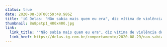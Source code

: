 ```yaml
---
status: true
date: 2020-08-30T00:59:48.986Z
title: 'iG Delas: "Não sabia mais quem eu era", diz vítima de violência doméstica'
thumbnail: 8u8pstp1_400x400.jpg
link:
  link_title: '"Não sabia mais quem eu era", diz vítima de violência doméstica'
  link_href: https://delas.ig.com.br/comportamento/2020-08-29/nao-sabia-mais-quem-eu-era-diz-vitima-de-violencia-domestica.html?fbclid=IwAR09Rvp5O-Qbiifg5rTeF9dy05S4Ue6tAENzARYOz_1V5SwbU92Oqik244I
---
```

